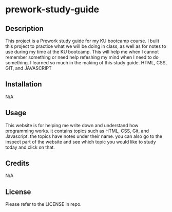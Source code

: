 # prework-study-guide

## Description

This project is a Prework study guide for my KU bootcamp course. I built this project to practice what we will be doing in class, as well as for notes to use during my time at the KU bootcamp. This will help me when I cannot remember something or need help refeshing my mind when I need to do something. I learned so much in the making of this study guide. HTML, CSS, GIT, and JAVASCRIPT


## Installation

N/A

## Usage

This website is for helping me write down and understand how programming works. it contains topics such as HTML, CSS, Git, and Javascript. the topics have notes under their name. you can also go to the inspect part of the website and see which topic you would like to study today and click on that.

## Credits

N/A

## License

Please refer to the LICENSE in repo.
